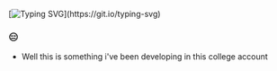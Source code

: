 [![Typing SVG](https://readme-typing-svg.demolab.com?font=Fira+Code&pause=1000&color=09F7AD&background=FF009300&width=435&lines=%40mrafaini%3A~%23+Hello!;Welcome+to+my+profile!)](https://git.io/typing-svg)
### 😑

- Well this is something i've been developing in this college account

<!--
**mrafaini/mrafaini** is a ✨ _special_ ✨ repository because its `README.md` (this file) appears on your GitHub profile.

Here are some ideas to get you started:

- 🔭 I’m currently working on ...
- 🌱 I’m currently learning ...
- 👯 I’m looking to collaborate on ...
- 🤔 I’m looking for help with ...
- 💬 Ask me about ...
- 📫 How to reach me: ...
- 😄 Pronouns: ...
- ⚡ Fun fact: ...
-->
